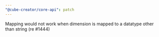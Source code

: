 ```yaml
---
"@cube-creator/core-api": patch
---
```


Mapping would not work when dimension is mapped to a datatype other than string (re #1444)

